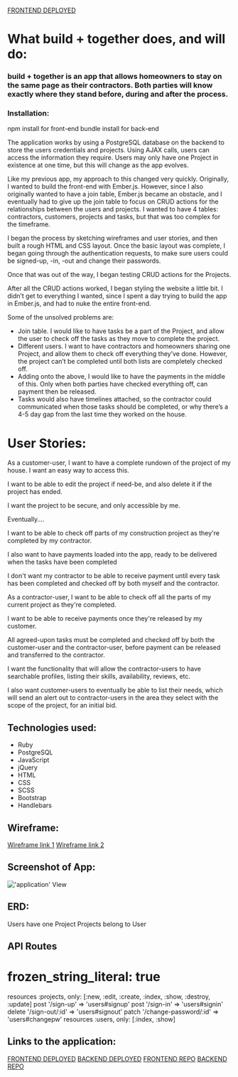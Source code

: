 [FRONTEND DEPLOYED](https://rowlandhill.github.io/frontend-capstone/)

# What build + together does, and will do:

### build + together is an app that allows homeowners to stay on the same page as their contractors.  Both parties will know exactly where they stand before, during and after the process.

### Installation:
npm install for front-end
bundle install for back-end

The application works by using a PostgreSQL database on the backend to store the users credentials and projects.  Using AJAX calls, users can access the information they require.  Users may only have one Project in existence at one time, but this will change as the app evolves.

Like my previous app, my approach to this changed very quickly.  Originally, I wanted to build the front-end with Ember.js.  However, since I also originally wanted to have a join table, Ember.js became an obstacle, and I eventually had to give up the join table to focus on CRUD actions for the relationships between the users and projects.
I wanted to have 4 tables: contractors, customers, projects and tasks, but that was too complex for the timeframe.

I began the process by sketching wireframes and user stories, and then built a rough HTML and CSS layout.  Once the basic layout was complete, I began going through the authentication requests, to make sure users could be signed-up, -in, -out and change their passwords.

Once that was out of the way, I began testing CRUD actions for the Projects.

After all the CRUD actions worked, I began styling the website a little bit.  I didn’t get to everything I wanted, since I spent a day trying to build the app in Ember.js, and had to nuke the entire front-end.

Some of the unsolved problems are:
  - Join table.  I would like to have tasks be a part of the Project, and allow the user to check off the tasks as they move to complete the project.
  - Different users.  I want to have contractors and homeowners sharing one Project, and allow them to check off everything they’ve done.  However, the project can’t be completed until both lists are completely checked off.
  - Adding onto the above, I would like to have the payments in the middle of this.  Only when both parties have checked everything off, can payment then be released.
  - Tasks would also have timelines attached, so the contractor could communicated when those tasks should be completed, or why there’s a 4-5 day gap from the last time they worked on the house.

# User Stories:

As a customer-user, I want to have a complete rundown of the project of my house.  I want an easy way to access this.

I want to be able to edit the project if need-be, and also delete it if the project has ended.

I want the project to be secure, and only accessible by me.

Eventually….

I want to be able to check off parts of my construction project as they're completed by my contractor.

I also want to have payments loaded into the app, ready to be delivered when the tasks have been completed

I don't want my contractor to be able to receive payment until every task has been completed and checked off by both myself and the contractor.

As a contractor-user, I want to be able to check off all the parts of my current project as they're completed.

I want to be able to receive payments once they're released by my customer.

All agreed-upon tasks must be completed and checked off by both the customer-user and the contractor-user, before payment can be released and transferred to the contractor.

I want the functionality that will allow the contractor-users to have searchable profiles, listing their skills, availability, reviews, etc.

I also want customer-users to eventually be able to list their needs, which will send an alert out to contractor-users in the area they select with the scope of the project, for an initial bid.


## Technologies used:

  - Ruby
  - PostgreSQL
  - JavaScript
  - jQuery
  - HTML
  - CSS
  - SCSS
  - Bootstrap
  - Handlebars

## Wireframe:

[Wireframe link 1](http://i.imgur.com/g9yA23M.jpg)
[Wireframe link 2](http://i.imgur.com/SEJhTPI.jpg)

## Screenshot of App:

!['application' View](http://i.imgur.com/M3RrMbU.png)

## ERD:

Users have one Project
Projects belong to User

## API Routes

# frozen_string_literal: true
  resources :projects, only: [:new, :edit, :create, :index, :show, :destroy, :update]
  post '/sign-up' => 'users#signup'
  post '/sign-in' => 'users#signin'
  delete '/sign-out/:id' => 'users#signout'
  patch '/change-password/:id' => 'users#changepw'
  resources :users, only: [:index, :show]

## Links to the application:

[FRONTEND DEPLOYED](https://rowlandhill.github.io/frontend-capstone/)
[BACKEND DEPLOYED](https://infinite-lake-73977.herokuapp.com/)
[FRONTEND REPO](https://github.com/rowlandhill/frontend-capstone)
[BACKEND REPO](https://github.com/rowlandhill/backend-capstone)
